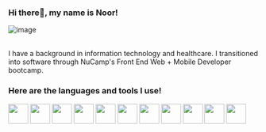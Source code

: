 ### Hi there👋, my name is Noor! 

![image](https://github.com/nuuradeen/nuuradeen/assets/97367734/e7b02a8b-6cbf-44a8-9957-7d3778c790b4)
<br></br>

I have a background in information technology and healthcare. I transitioned into software through NuCamp's Front End Web + Mobile Developer bootcamp.

### Here are the languages and tools I use! 
<img width='40' src='https://github.com/nuuradeen/nuuradeen/assets/97367734/75f1a536-1256-4e2b-a8de-de835a8f7f1f'/>  <img width='40' src='https://github.com/nuuradeen/nuuradeen/assets/97367734/9a8f2aef-9656-4dfb-afae-47b4669cc4df' /> <img width='40' src='https://github.com/nuuradeen/nuuradeen/assets/97367734/764ebd28-60a2-411a-904d-11ba35696c3a' /> <img width='40' src='https://github.com/nuuradeen/nuuradeen/assets/97367734/7f188ba0-b099-4ecd-a998-f46ccec2d00b' /> <img width='40' src='https://github.com/nuuradeen/nuuradeen/assets/97367734/6b6d185f-b49f-4a7e-bcb0-5fee9ac9d2d0'/> <img width='40' src='https://github.com/nuuradeen/nuuradeen/assets/97367734/e0b81ef1-44e7-470d-aeae-db223edbece9'/> <img width='40' src='https://github.com/nuuradeen/nuuradeen/assets/97367734/2e4a16e8-ee88-4dbc-871a-e84bf2929699'/> <img width='40' src='https://github.com/nuuradeen/nuuradeen/assets/97367734/369eeaee-a759-433d-adb6-066b2379926b'/> <img width='40' src='https://github.com/nuuradeen/nuuradeen/assets/97367734/9c6263e8-7fbd-4e7d-8a0d-b43cde431217'/> <img width='40' src='https://github.com/nuuradeen/nuuradeen/assets/97367734/cea85d46-33df-487b-b1f1-86aa030e9d91'/> <img width='40' src='https://github.com/nuuradeen/nuuradeen/assets/97367734/3b1b30b7-93cb-4a71-9d8d-dd9aac7e4047'/>











<!--
**nuuradeen/nuuradeen** is a ✨ _special_ ✨ repository because its `README.md` (this file) appears on your GitHub profile.

Here are some ideas to get you started:

- 🔭 I’m currently working on ...
- 🌱 I’m currently learning ...
- 👯 I’m looking to collaborate on ...
- 🤔 I’m looking for help with ...
- 💬 Ask me about ...
- 📫 How to reach me: ...
- 😄 Pronouns: ...
- ⚡ Fun fact: ...
-->
